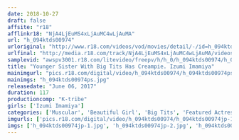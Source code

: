 ```yaml
---
date: 2018-10-27
draft: false
affsite: "r18"
afflinkr18: "NjA4LjEuMS4xLjAuMC4wLjAuMA"
url: "h_094ktds00974"
urloriginal: "http://www.r18.com/videos/vod/movies/detail/-/id=h_094ktds00974"
urlfinal: "http://media.r18.com/track/NjA4LjEuMS4xLjAuMC4wLjAuMA/videos/vod/movies/detail/-/id=h_094ktds00974"
samplevid: "awspv3001.r18.com/litevideo/freepv/h/h_0/h_094ktds00974/h_094ktds00974_dmb_w.mp4"
title: "Younger Sister With Big Tits Has Creampie. Izumi Imamiya"
mainimgurl: "pics.r18.com/digital/video/h_094ktds00974/h_094ktds00974ps.jpg"
mainimgs: "h_094ktds00974ps.jpg"
releasedate: "June 06, 2017"
duration: 117
productioncomp: "K-tribe"
girls: ['Izumi Imamiya']
categories: ['Muscular', 'Beautiful Girl', 'Big Tits', 'Featured Actress', 'Sister', 'Creampie', 'Hi-Def']
imgurls: ['pics.r18.com/digital/video/h_094ktds00974/h_094ktds00974jp-1.jpg', 'pics.r18.com/digital/video/h_094ktds00974/h_094ktds00974jp-2.jpg', 'pics.r18.com/digital/video/h_094ktds00974/h_094ktds00974jp-3.jpg', 'pics.r18.com/digital/video/h_094ktds00974/h_094ktds00974jp-4.jpg', 'pics.r18.com/digital/video/h_094ktds00974/h_094ktds00974jp-5.jpg', 'pics.r18.com/digital/video/h_094ktds00974/h_094ktds00974jp-6.jpg', 'pics.r18.com/digital/video/h_094ktds00974/h_094ktds00974jp-7.jpg', 'pics.r18.com/digital/video/h_094ktds00974/h_094ktds00974jp-8.jpg', 'pics.r18.com/digital/video/h_094ktds00974/h_094ktds00974jp-9.jpg', 'pics.r18.com/digital/video/h_094ktds00974/h_094ktds00974jp-10.jpg', 'pics.r18.com/digital/video/h_094ktds00974/h_094ktds00974jp-11.jpg', 'pics.r18.com/digital/video/h_094ktds00974/h_094ktds00974jp-12.jpg', 'pics.r18.com/digital/video/h_094ktds00974/h_094ktds00974jp-13.jpg', 'pics.r18.com/digital/video/h_094ktds00974/h_094ktds00974jp-14.jpg', 'pics.r18.com/digital/video/h_094ktds00974/h_094ktds00974jp-15.jpg', 'pics.r18.com/digital/video/h_094ktds00974/h_094ktds00974jp-16.jpg', 'pics.r18.com/digital/video/h_094ktds00974/h_094ktds00974jp-17.jpg', 'pics.r18.com/digital/video/h_094ktds00974/h_094ktds00974jp-18.jpg', 'pics.r18.com/digital/video/h_094ktds00974/h_094ktds00974jp-19.jpg', 'pics.r18.com/digital/video/h_094ktds00974/h_094ktds00974jp-20.jpg']
imgs: ['h_094ktds00974jp-1.jpg', 'h_094ktds00974jp-2.jpg', 'h_094ktds00974jp-3.jpg', 'h_094ktds00974jp-4.jpg', 'h_094ktds00974jp-5.jpg', 'h_094ktds00974jp-6.jpg', 'h_094ktds00974jp-7.jpg', 'h_094ktds00974jp-8.jpg', 'h_094ktds00974jp-9.jpg', 'h_094ktds00974jp-10.jpg', 'h_094ktds00974jp-11.jpg', 'h_094ktds00974jp-12.jpg', 'h_094ktds00974jp-13.jpg', 'h_094ktds00974jp-14.jpg', 'h_094ktds00974jp-15.jpg', 'h_094ktds00974jp-16.jpg', 'h_094ktds00974jp-17.jpg', 'h_094ktds00974jp-18.jpg', 'h_094ktds00974jp-19.jpg', 'h_094ktds00974jp-20.jpg']
---
```

